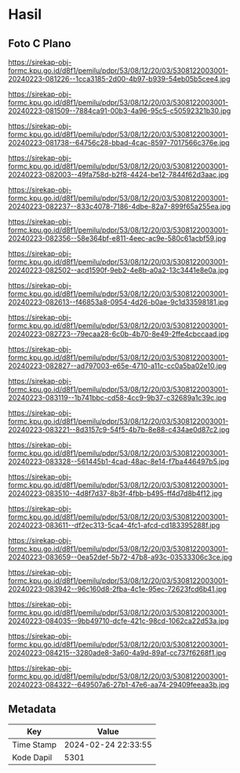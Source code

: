 # Hasil

## Foto C Plano

https://sirekap-obj-formc.kpu.go.id/d8f1/pemilu/pdpr/53/08/12/20/03/5308122003001-20240223-081226--1cca3185-2d00-4b97-b939-54eb05b5cee4.jpg

https://sirekap-obj-formc.kpu.go.id/d8f1/pemilu/pdpr/53/08/12/20/03/5308122003001-20240223-081509--7884ca91-00b3-4a96-95c5-c50592321b30.jpg

https://sirekap-obj-formc.kpu.go.id/d8f1/pemilu/pdpr/53/08/12/20/03/5308122003001-20240223-081738--64756c28-bbad-4cac-8597-7017566c376e.jpg

https://sirekap-obj-formc.kpu.go.id/d8f1/pemilu/pdpr/53/08/12/20/03/5308122003001-20240223-082003--49fa758d-b2f8-4424-be12-7844f62d3aac.jpg

https://sirekap-obj-formc.kpu.go.id/d8f1/pemilu/pdpr/53/08/12/20/03/5308122003001-20240223-082237--833c4078-7186-4dbe-82a7-899f65a255ea.jpg

https://sirekap-obj-formc.kpu.go.id/d8f1/pemilu/pdpr/53/08/12/20/03/5308122003001-20240223-082356--58e364bf-e811-4eec-ac9e-580c61acbf59.jpg

https://sirekap-obj-formc.kpu.go.id/d8f1/pemilu/pdpr/53/08/12/20/03/5308122003001-20240223-082502--acd1590f-9eb2-4e8b-a0a2-13c3441e8e0a.jpg

https://sirekap-obj-formc.kpu.go.id/d8f1/pemilu/pdpr/53/08/12/20/03/5308122003001-20240223-082613--f46853a8-0954-4d26-b0ae-9c1d33598181.jpg

https://sirekap-obj-formc.kpu.go.id/d8f1/pemilu/pdpr/53/08/12/20/03/5308122003001-20240223-082723--79ecaa28-6c0b-4b70-8e49-2ffe4cbccaad.jpg

https://sirekap-obj-formc.kpu.go.id/d8f1/pemilu/pdpr/53/08/12/20/03/5308122003001-20240223-082827--ad797003-e65e-4710-a11c-cc0a5ba02e10.jpg

https://sirekap-obj-formc.kpu.go.id/d8f1/pemilu/pdpr/53/08/12/20/03/5308122003001-20240223-083119--1b741bbc-cd58-4cc9-9b37-c32689a1c39c.jpg

https://sirekap-obj-formc.kpu.go.id/d8f1/pemilu/pdpr/53/08/12/20/03/5308122003001-20240223-083221--8d3157c9-54f5-4b7b-8e88-c434ae0d87c2.jpg

https://sirekap-obj-formc.kpu.go.id/d8f1/pemilu/pdpr/53/08/12/20/03/5308122003001-20240223-083328--561445b1-4cad-48ac-8e14-f7ba446497b5.jpg

https://sirekap-obj-formc.kpu.go.id/d8f1/pemilu/pdpr/53/08/12/20/03/5308122003001-20240223-083510--4d8f7d37-8b3f-4fbb-b495-ff4d7d8b4f12.jpg

https://sirekap-obj-formc.kpu.go.id/d8f1/pemilu/pdpr/53/08/12/20/03/5308122003001-20240223-083611--df2ec313-5ca4-4fc1-afcd-cd183395288f.jpg

https://sirekap-obj-formc.kpu.go.id/d8f1/pemilu/pdpr/53/08/12/20/03/5308122003001-20240223-083659--0ea52def-5b72-47b8-a93c-03533306c3ce.jpg

https://sirekap-obj-formc.kpu.go.id/d8f1/pemilu/pdpr/53/08/12/20/03/5308122003001-20240223-083942--96c160d8-2fba-4c1e-95ec-72623fcd6b41.jpg

https://sirekap-obj-formc.kpu.go.id/d8f1/pemilu/pdpr/53/08/12/20/03/5308122003001-20240223-084035--9bb49710-dcfe-421c-98cd-1062ca22d53a.jpg

https://sirekap-obj-formc.kpu.go.id/d8f1/pemilu/pdpr/53/08/12/20/03/5308122003001-20240223-084215--3280ade8-3a60-4a9d-89af-cc737f6268f1.jpg

https://sirekap-obj-formc.kpu.go.id/d8f1/pemilu/pdpr/53/08/12/20/03/5308122003001-20240223-084322--649507a6-27b1-47e6-aa74-29409feeaa3b.jpg


## Metadata

| Key        | Value               |
| ---------- | ------------------- |
| Time Stamp | 2024-02-24 22:33:55 |
| Kode Dapil | 5301                |



